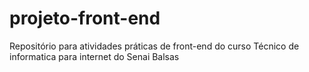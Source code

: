 # projeto-front-end
Repositório para atividades práticas de front-end do curso Técnico de informatica para internet do Senai Balsas
